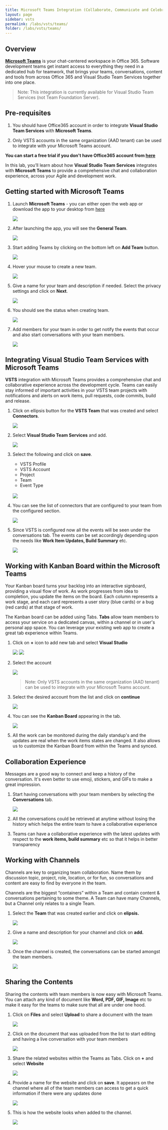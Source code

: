 ```yaml
---
title: Microsoft Teams Integration (Collaborate, Communicate and Celebrate)
layout: page
sidebar: vsts
permalink: /labs/vsts/teams/
folder: /labs/vsts/teams/
---
```


## Overview

<a href="https://teams.microsoft.com/start">**Microsoft Teams**</a> is your chat-centered workspace in Office 365. Software development teams get instant access to everything they need in a dedicated
hub for teamwork, that brings your teams, conversations, content and tools from across Office 365 and Visual Studio Team Services together into one place.

> Note: This integration is currently available for Visual Studio Team Services (not Team Foundation Server).

## Pre-requisites

1. You should have Office365 account in order to integrate **Visual Studio Team Services** with **Microsoft Teams**.

2. Only VSTS accounts in the same organization (AAD tenant) can be used to integrate with your Microsoft Teams account.

**You can start a free trial if you don't have Office365 account from <a href="https://teams.microsoft.com/start">here</a>**

In this lab, you’ll learn about how **Visual Studio Team Services** integrates with **Microsoft Teams** to provide a comprehensive chat and collaboration experience, across your Agile and development work.

## Getting started with Microsoft Teams

1. Launch **Microsoft Teams** - you can either open the web app or download the app to your desktop from <a href="http://bit.ly/2ouq6eN">here</a>

   <img src="images/2.png" />

2. After launching the app, you will see the **General Team**.

   <img src="images/3.png" />

3. Start adding Teams by clicking on the bottom left on **Add Team** button.

   <img src="images/4.png" />

4. Hover your mouse to create a new team.

   <img src="images/5.png" />

5. Give a name for your team and description if needed. Select the privacy settings and click on **Next**.

   <img src="images/6.png" />

6. You should see the status when creating team.

   <img src="images/7.png" />

7. Add members for your team in order to get notify the events that occur and also start conversations with your team members.

   <img src="images/8.png" />

## Integrating Visual Studio Team Services with Microsoft Teams 

**VSTS** integration with Microsoft Teams provides a comprehensive chat and collaborative experience across the development cycle. Teams can easily stay informed of important activities in your VSTS team projects with notifications and alerts on work items, pull requests, code commits, build and release.

1. Click on ellipsis button for the **VSTS Team** that was created and select **Connectors**.

   <img src="images/9.png" />

2. Select **Visual Studio Team Services** and add.

   <img src="images/10.png" />

3. Select the following and click on **save**.

   - VSTS Profile
   - VSTS Account
   - Project
   - Team 
   - Event Type

   <br>

   <img src="images/11.png" />

4. You can see the list of connectors that are configured to your team from the configured section.

    <img src="images/24.png" />

5. Since VSTS is configured now all the events will be seen under the  conversations tab. The events can be set accordingly depending upon the needs like **Work Item Updates, Build Summary** etc.

    <img src="images/25.png" />

## Working with Kanban Board within the Microsoft Teams

Your Kanban board turns your backlog into an interactive signboard, providing a visual flow of work. As work progresses from idea to completion, you update the items on the board. Each column represents a work stage, and each card represents a user story (blue cards) or a bug (red cards) at that stage of work.

The Kanban board can be added using Tabs. **Tabs** allow team members to access your service on a dedicated canvas, within a channel or in user's personal app space. You can leverage your existing web app to create a great tab experience within Teams.

1. Click on **+** icon to add new tab and select **Visual Studio**

   <img src="images/13.png"/>

   <img src="images/14.png"/>

2. Select the account

   <img src="images/15.png"/>

   >Note: Only VSTS accounts in the same organization (AAD tenant) can be used to integrate with your Microsoft Teams account.


3. Select the desired account from the list and click on **continue**

   <img src="images/16.png"/>

4. You can see the **Kanban Board** appearing in the tab.

   <img src="images/17.png"/>

5. All the work can be monitored during the daily standup's and the updates are real when the work items states are changed. It also allows us to customize the Kanban Board from within the Teams and synced.

## Collaboration Experience

Messages are a good way to connect and keep a history of the conversation. It's even better to use emoji, stickers, and GIFs to make a great impression.

1. Start having conversations with your team members by selecting the **Conversations** tab.

   <img src="images/18.png" />

2. All the conversations could be retrieved at anytime without losing the history which helps the entire team to have a collaborative experience

3. Teams can have a collaborative experience with the latest updates with respect to the **work items, build summary** etc so that it helps in better transparency

## Working with Channels

Channels are key to organizing team collaboration. Name them by discussion topic, project, role, location, or for fun, so conversations and content are easy to find by everyone in the team.

Channels are the biggest “containers” within a Team and contain content & conversations pertaining to some theme. A Team can have many Channels, but a Channel only relates to a single Team.

1. Select the **Team** that was created earlier and click on **elipsis.**

   <img src="images/26.png" />

2. Give a name and description for your channel and click on **add.**

   <img src="images/27.png" />

3. Once the channel is created, the conversations can be started amongst the team members.

   <img src="images/28.png" />

## Sharing the Contents

Sharing the contents with team members is now easy with Microsoft Teams. You can attach any kind of document like **Word, PDF, GIF, Image** etc to make it easy for the teams to make sure that all are under one hood.

1. Click on **Files** and select **Upload** to share a document with the team

   <img src="images/19.png" />

2. Click on the document that was uploaded from the list to start editing and having a live conversation with your team members

   <img src="images/20.png" />

3. Share the related websites within the Teams as Tabs. Click on **+** and select **Website**

   <img src="images/21.png" />

4. Provide a name for the website and click on **save**. It appeasrs on the channel where all of the team members can access to get a quick information if there were any updates done

   <img src="images/22.png"/>

5. This is how the website looks when added to the channel.

   <img src="images/23.png" />

   












